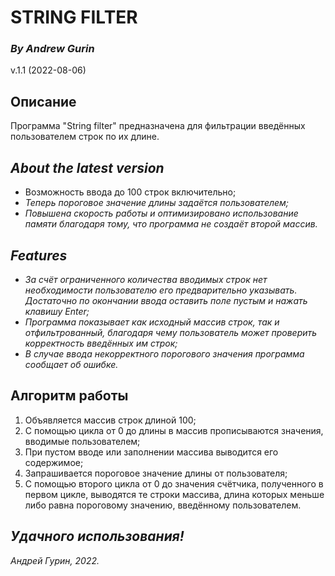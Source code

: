 # **STRING FILTER**
### *By Andrew Gurin*
v.1.1 (2022-08-06)
## Описание
Программа "String filter" предназначена для фильтрации введённых пользователем строк по их длине.
## *About the latest version*
* Возможность ввода до 100 строк включительно;
* *Теперь пороговое значение длины задаётся пользователем;*
* *Повышена скорость работы и оптимизировано использование памяти благодаря тому, что программа не создаёт второй массив.*
## *Features*
* *За счёт ограниченного количества вводимых строк нет необходимости пользователю его предварительно указывать. Достаточно по окончании ввода оставить поле пустым и нажать клавишу Enter;*
* *Программа показывает как исходный массив строк, так и отфильтрованный, благодаря чему пользователь может проверить корректность введённых им строк;*
* *В случае ввода некорректного порогового значения программа сообщает об ошибке.*
## Алгоритм работы
1. Объявляется массив строк длиной 100;
2. С помощью цикла от 0 до длины в массив прописываются значения, вводимые пользователем;
3. При пустом вводе или заполнении массива выводится его содержимое;
4. Запрашивается пороговое значение длины от пользователя;
5. С помощью второго цикла от 0 до значения счётчика, полученного в первом цикле, выводятся те строки массива, длина которых меньше либо равна пороговому значению, введённому пользователем.
## *Удачного использования!*
*Андрей Гурин, 2022.*